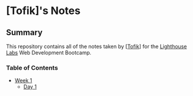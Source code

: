# [Tofik]'s Notes
## Summary 

This repository contains all of the notes taken by [[Tofik](https://github.com/tofi-124)] for the [Lighthouse Labs](https://www.lighthouselabs.ca) Web Development Bootcamp.

### Table of Contents
* [Week 1](/Week_1)
  * [Day 1](/Week_1/Day_1)